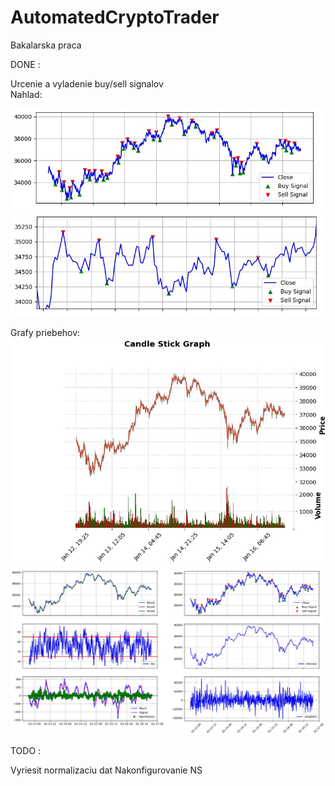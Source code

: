 # AutomatedCryptoTrader
Bakalarska praca

DONE : 

Urcenie a vyladenie buy/sell signalov\
Nahlad:

![Screenshot](screens/buy_sell.jpg)
![Screenshot](screens/buy_sell_zoom.jpg)

Grafy priebehov:
![Screenshot](screens/candlestick.jpg)
![Screenshot](screens/indicators.jpg)


TODO :

Vyriesit normalizaciu dat
Nakonfigurovanie NS
